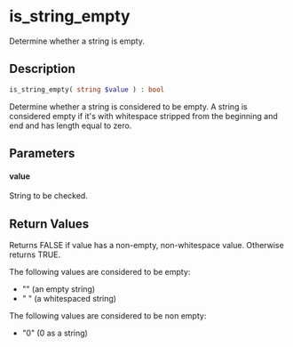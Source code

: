 # is_string_empty

Determine whether a string is empty.

## Description

```php
is_string_empty( string $value ) : bool
```

Determine whether a string is considered to be empty. A string is considered empty if it's with whitespace stripped from the beginning and end and has length equal to zero.

## Parameters

#### value

String to be checked.

## Return Values

Returns FALSE if value has a non-empty, non-whitespace value. Otherwise returns TRUE.

The following values are considered to be empty:

- "" (an empty string)
- "      " (a whitespaced string)

The following values are considered to be non empty:

- "0" (0 as a string)
